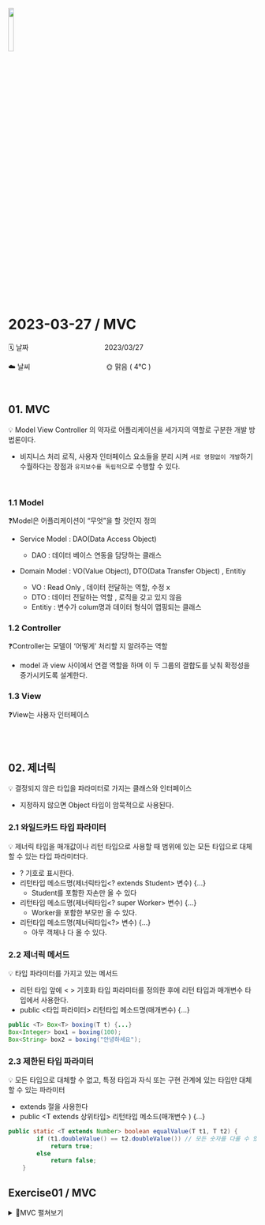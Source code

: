 <img src="https://noticon-static.tammolo.com/dgggcrkxq/image/upload/v1566913897/noticon/xbvewg1m3azbpnrzck1k.png" height="15%" width="15%"> <br/>

# 2023-03-27 / MVC

🗓️ 날짜           2023/03/27 

☁️ 날씨           🌞 맑음 ( 4°C )

</br>

## 01. MVC

💡 Model View Controller 의 약자로 어플리케이션을 세가지의 역할로 구분한 개발 방법론이다.

- 비지니스 처리 로직, 사용자 인터페이스 요소들을 분리 시켜 `서로 영향없이 개발`하기 수월하다는 장점과 `유지보수를 독립적`으로 수행할 수 있다.

</br>

### 1.1 Model

❓Model은 어플리케이션이 “무엇”을 할 것인지 정의

- Service Model :  DAO(Data Access Object)
    - DAO : 데이터 베이스 연동을 담당하는 클래스

- Domain Model : VO(Value Object),  DTO(Data Transfer Object) , Entitiy
    - VO  : Read Only , 데이터 전달하는 역할, 수정 x
    - DTO :  데이터 전달하는 역할 , 로직을 갖고 있지 않음
    - Entitiy : 변수가 colum명과 데이터 형식이 맵핑되는 클래스

### 1.2 Controller

❓Controller는 모델이 ‘어떻게’ 처리할 지 알려주는 역할 

- model 과 view 사이에서 연결 역할을 하며 이 두 그룹의 결합도를 낮춰 확정성을 증가시키도록 설계한다.

### 1.3 View

❓View는 사용자 인터페이스

</br></br>

## 02. 제너릭

💡 결정되지 않은 타입을 파라미터로 가지는 클래스와 인터페이스

- 지정하지 않으면 Object 타입이 암묵적으로 사용된다.

### 2.1 와일드카드 타입 파라미터

💡 제너릭 타입을 매개값이나 리턴 타입으로 사용할 때 범위에 있는 모든 타입으로 대체할 수 있는 타입 파라미터다.

- ? 기호로 표시한다.
- 리턴타입 메소드명(제너릭타입<? extends Student> 변수) {…}
    - Student를 포함한 자손만 올 수 있다
- 리턴타입 메소드명(제너릭타입<? super Worker> 변수) {…}
    - Worker을 포함한 부모만 올 수 있다.
- 리턴타입 메소드명(제너릭타입<?> 변수) {…}
    - 아무 객체나 다 올 수 있다.

### 2.2 제너릭 메서드

💡 타입 파라미터를 가지고 있는 메서드

- 리턴 타입 앞에 < > 기호화 타입 파라미터를 정의한 후에 리턴 타입과 매개변수 타입에서 사용한다.
- public <타입 파라미터> 리턴타입 메소드명(매개변수) {…}

```java
public <T> Box<T> boxing(T t) {...}
Box<Integer> box1 = boxing(100);
Box<String> box2 = boxing("안녕하세요");
```

### 2.3 제한된 타입 파라미터

💡 모든 타입으로 대체할 수 없고, 특정 타입과 자식 또는 구현 관계에 있는 타입만 대체할 수 있는 파라미터

- extends 절을 사용한다
- public <T extends 상위타입> 리턴타입 메소드(매개변수 ) {…}

```java
public static <T extends Number> boolean equalValue(T t1, T t2) {
		if (t1.doubleValue() == t2.doubleValue()) // 모든 숫자를 다룰 수 있는 double로
			return true;
		else 
			return false;
	}
```
## Exercise01 / MVC
<details>
<summary> 📜MVC  펼쳐보기</summary>
<div markdown="1">

### (1) model 구현(패키지 : mvclab.model)

- student 테이블에 매핑되는 StudentDTO 클래스를 구현한다.
- StudentDAO 클래스를 구현한다.(DB 서버 접속은 day16.mvc.MySQLConnect 사용)
- 구현할 메소드
    
    boolean insertStudent(StudentDTO dto)
    List<StudentDTO> getAllStudent()
    int getScore(StudentDTO dto)
    boolean updateStudent(StudentDTO dto)
    boolean deleteStudent(StudentDTO dto)
    

```java
public class StudentDAO {

	public boolean insertStudent(StudentDTO dto) {
		boolean result = false;
		Connection conn = MySQLConnect.connect();
		try(PreparedStatement pstmt = conn.prepareStatement("insert into student (name, score) values (?, ?)")){
			pstmt.setString(1, dto.getName());
			pstmt.setInt(2, dto.getScore());
			pstmt.executeUpdate();
			result = true;
		}catch(SQLException se) {
			System.out.println(se.getMessage());
		}
		MySQLConnect.close(conn);
		return result;
	}
	
	public List<StudentDTO> getAllStudent() {
		Connection conn = MySQLConnect.connect();
		List<StudentDTO> list = null;
		try(Statement stmt = conn.createStatement()){
			ResultSet rs = stmt.executeQuery("select name, score from student");
			list = new ArrayList<StudentDTO>();
			while(rs.next()) {
				StudentDTO so = new StudentDTO();
				so.setName(rs.getString("name"));
				so.setScore(rs.getInt("score"));
				list.add(so);
			}
		}catch(SQLException se) {
			System.out.println(se.getMessage());
		}
		MySQLConnect.close(conn);
		return list;
	}
	

	public int getScore(StudentDTO dto) {
		int result = 0;
		Connection conn = MySQLConnect.connect();
		try(PreparedStatement pstmt = conn.prepareStatement("select name, score from student where name = ?")){
			pstmt.setString(1, dto.getName());
			ResultSet rs = pstmt.executeQuery();
			if(rs.next()) {
				result = rs.getInt("score");
			}else {
				 result = -1;
			}
	}catch(SQLException se) {
		System.out.println(se.getMessage());
	}
		MySQLConnect.close(conn);
		return result;
	}
	
	public boolean updateStudent(StudentDTO dto) {
		boolean result = false;
		Connection conn = MySQLConnect.connect();
		try(PreparedStatement pstmt = conn.prepareStatement("update student set name = ? , score = ? where name = ? ")){
			pstmt.setString(1, dto.getName());
			pstmt.setInt(2, dto.getScore());
			pstmt.setString(3, dto.getName());
			int check =  pstmt.executeUpdate();
			if(check > 0 ) result = true;
	}catch(SQLException se) {
		System.out.println(se.getMessage());
	}
	MySQLConnect.close(conn);
	return result;
	}
	
	public boolean deleteStudent(StudentDTO dto) {
		boolean result = false;
		Connection conn = MySQLConnect.connect();
		try(PreparedStatement pstmt = conn.prepareStatement("delete from student where name = ? ")){
			pstmt.setString(1, dto.getName());
			pstmt.executeUpdate();
			result = true;
	}catch(SQLException se) {
		System.out.println(se.getMessage());
	}
	MySQLConnect.close(conn);
	return result;
	}
}
```

### (2) controller 구현(패키지 : mvclab.controller)

- 구현 클래스명 : StudentController
- void printAll()   -->  StudentDAO의 getAllStudent()를 호출하고 결과를 화면에 출력한다.
- void printScore(String name) --> StudentDAO의  getScore()를 호출하고
"XXX 학생의 점수는 XX 입니다"를 출력한다.
- void insert(String name, int score) --> StudentDAO의  insertStudent()를 호출한다.
리턴결과가 true 이면 "입력 성공"을 출력한다.
리턴결과가 false 이면 "입력 실패"를 출력한다
- void update(String name, int score) --> StudentDAO의  updateStudent()를 호출한다.
리턴결과가 true 이면 "XX 학생의 점수를 변경했습니다."을 출력한다.
리턴결과가 false 이면 "XX 학생은 존재하지 않습니다."를 출력한다.
- void delete(String name) -------------> StudentDAO의  deleteStudent()를 호출한다.
리턴결과가 true 이면 "XX 학생의 데이터를 삭제했습니다."을 출력한다.
리턴결과가 false 이면 "XX 학생은 존재하지 않습니다."를 출력한다.

```java
public class StudentController {
	StudentDAO st = new StudentDAO();
	
	public void printAll() {
		 List<StudentDTO> studentList =  st.getAllStudent();
		 
		 for(StudentDTO st : studentList) {
			 System.out.println(st);
		 }
	}
	
	public void printScore(String name) {
		StudentDTO dto = new StudentDTO();
		dto.setName(name);
		int score = st.getScore(dto);
		
		if(score < 0 ) {
			System.out.println(name+"학생은 존재하지 않습니다.");
		}else {
			System.out.println(name+"학생의 점수는"+score+"입니다.");
		}
	}
	
	public void insert(String name, int score) {
		StudentDTO dto = new StudentDTO();
		dto.setName(name);
		dto.setScore(score);
		
		if(st.insertStudent(dto)) {
			System.out.println("입력 성공");
		}else {
			System.out.println("입력 실패");
		}
		
	}
	
	public void update(String name, int score) {
		StudentDTO dto = new StudentDTO();
		dto.setName(name);
		dto.setScore(score);
		
		if(st.updateStudent(dto)) {
			System.out.println("수정 성공");
		}else {
			System.out.println("수정 실패");
		}
	}
	
	public void delete(String name) {
		StudentDTO dto = new StudentDTO();
		dto.setName(name);

		if(st.deleteStudent(dto)) {
			System.out.println("삭제 성공");
		}else {
			System.out.println("삭제 실패");
		}
	}
}
```

### (3) view 구현(패키지 : mvclab.view)

- 구현 클래스명 : StudentApp
수행을 시작하면 다음 메시지를 출력한다.
- 처리하려는 기능을 선택하세요.
1. 학생 정보 출력
2. 학생 정보 입력
3. 학생 정보 삭제
4. 학생 정보 수정
5. 학생 점수 확인
6. 종료
입력 :
    - 1을 입력하면 StudentController 의 printAll() 을 호출한다.
    - 2를 입력하면 학생의 이름과 점수를 표준입력받아서 StudentController 의 insert() 를 호출한다.
    - 3을 입력하면 삭제하려는 학생 이름을 입력받아 StudentController 의 delete() 를 호출한다.
    - 4를 입력하면 수정하려는 학생 이름과 점수를 입력받아 StudentController 의 update() 를 호출한다.
    - 5를 입력하면 점수를 확인하고 싶은 학생의 이름을 입력받아 StudentController 의 printScore() 를 호출한다.
    - 6을 입력하면 프로그램 수행으로 종료한다.
    - 모든 기능을 수행하고 결과를 출력한 다음에는 위의 메뉴를 재 출력하고 사용자 입력을 받는다.
    
    ```java
    public class StudentApp {
    
    	public static void main(String[] args) {
    		StudentController stController = new StudentController();
    
    		Scanner sc = new Scanner(System.in);
    		int option = 0, score = 0;
    		String name = "";
    	Loop1: 	while (true) {
    			try {
    				System.out.println("==========[메뉴]=========");
    				System.out.println("처리하려는 기능을 선책하세요.");
    				System.out.println("1. 학생 정보 출력");
    				System.out.println("2. 학생 정보 입력");
    				System.out.println("3. 학생 정보 삭제");
    				System.out.println("4. 학생 정보 수정");
    				System.out.println("5. 학생 정보 확인");
    				System.out.println("6. 종료");
    				System.out.print("입력 : ");
    				option = Integer.parseInt(sc.nextLine());
    				
    
    				if (option > 6 || option < 1) {
    					System.out.println("옵션을 다시 선택해 주세요.");
    					continue;
    				}  else {
    					switch (option) {
    					case 6 : 
    						System.out.println("학생정보 시스템을 종료합니다.");
    						break Loop1;
    					case 1:
    						stController.printAll();
    						break;
    					case 2:
    						System.out.print("추가 하려는 학생의 이름을 입력하세요 : ");
    						name = sc.nextLine();
    						System.out.print("추가 하려는 학생의 점수를 입력하세요 : ");
    						score = Integer.parseInt(sc.nextLine());
    						stController.insert(name, score);
    						break;
    					case 3 :
    						System.out.print("삭제 하려는 학생의 이름을 입력하세요 : ");
    						name = sc.nextLine();
    						stController.delete(name);
    						break;
    					case 4 :
    						System.out.print("수정 할 학생의 이름을 입력하세요. : ");
    						name = sc.nextLine();
    						System.out.print("수정 할 학생의 점수를 입력하세요 : ");
    						score = Integer.parseInt(sc.nextLine());
    						stController.update(name, score);
    					case 5 :
    						System.out.print("점수를 확인 할 학생의 이름을 입력하세요. : ");
    						name = sc.nextLine();
    						stController.printScore(name);
    					}
    					
    				}
    
    			} catch (NumberFormatException ne) {
    				System.out.println("입력값이 잘못 되었습니다. 다시 입력해 주세요.");
    			}
    		}
    		sc.close();
    	}
    
    }
    ```
</div>
</details>
